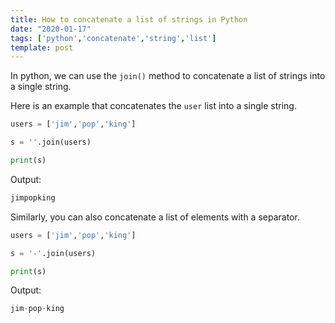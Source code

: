 ```yaml
---
title: How to concatenate a list of strings in Python
date: "2020-01-17"
tags: ['python','concatenate','string','list']
template: post
---
```


In python, we can use the `join()` method to concatenate a list of strings into a single string.

Here is an example that concatenates the `user` list into a single string.

```python
users = ['jim','pop','king']

s = ''.join(users)

print(s)
```

Output:

```python
jimpopking
```

Similarly, you can also concatenate a list of elements with a separator.

```python
users = ['jim','pop','king']

s = '-'.join(users)

print(s)
```

Output:

```python
jim-pop-king
```

